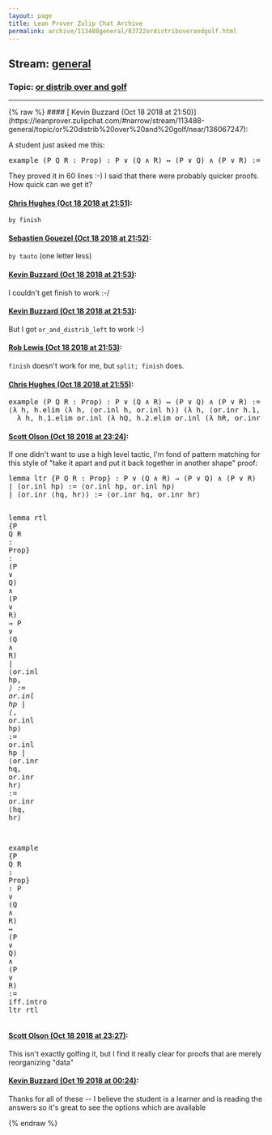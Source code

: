```yaml
---
layout: page
title: Lean Prover Zulip Chat Archive 
permalink: archive/113488general/83722ordistriboverandgolf.html
---
```


## Stream: [general](https://leanprover-community.github.io/archive/113488general/index.html)
### Topic: [or distrib over and golf](https://leanprover-community.github.io/archive/113488general/83722ordistriboverandgolf.html)

---

<base href="https://leanprover.zulipchat.com">
{% raw %}
#### [ Kevin Buzzard (Oct 18 2018 at 21:50)](https://leanprover.zulipchat.com/#narrow/stream/113488-general/topic/or%20distrib%20over%20and%20golf/near/136067247):
<p>A student just asked me this:</p>
<div class="codehilite"><pre><span></span><span class="kn">example</span> <span class="o">(</span><span class="n">P</span> <span class="n">Q</span> <span class="n">R</span> <span class="o">:</span> <span class="kt">Prop</span><span class="o">)</span> <span class="o">:</span> <span class="n">P</span> <span class="bp">∨</span> <span class="o">(</span><span class="n">Q</span> <span class="bp">∧</span> <span class="n">R</span><span class="o">)</span> <span class="bp">↔</span> <span class="o">(</span><span class="n">P</span> <span class="bp">∨</span> <span class="n">Q</span><span class="o">)</span> <span class="bp">∧</span> <span class="o">(</span><span class="n">P</span> <span class="bp">∨</span> <span class="n">R</span><span class="o">)</span> <span class="o">:=</span> <span class="n">sorry</span>
</pre></div>


<p>They proved it in 60 lines :-) I said that there were probably quicker proofs. How quick can we get it?</p>

#### [ Chris Hughes (Oct 18 2018 at 21:51)](https://leanprover.zulipchat.com/#narrow/stream/113488-general/topic/or%20distrib%20over%20and%20golf/near/136067269):
<p><code>by finish</code></p>

#### [ Sebastien Gouezel (Oct 18 2018 at 21:52)](https://leanprover.zulipchat.com/#narrow/stream/113488-general/topic/or%20distrib%20over%20and%20golf/near/136067327):
<p><code>by tauto</code> (one letter less)</p>

#### [ Kevin Buzzard (Oct 18 2018 at 21:53)](https://leanprover.zulipchat.com/#narrow/stream/113488-general/topic/or%20distrib%20over%20and%20golf/near/136067345):
<p>I couldn't get finish to work :-/</p>

#### [ Kevin Buzzard (Oct 18 2018 at 21:53)](https://leanprover.zulipchat.com/#narrow/stream/113488-general/topic/or%20distrib%20over%20and%20golf/near/136067349):
<p>But I got <code>or_and_distrib_left</code> to work :-)</p>

#### [ Rob Lewis (Oct 18 2018 at 21:53)](https://leanprover.zulipchat.com/#narrow/stream/113488-general/topic/or%20distrib%20over%20and%20golf/near/136067355):
<p><code>finish</code> doesn't work for me, but <code>split; finish</code> does.</p>

#### [ Chris Hughes (Oct 18 2018 at 21:55)](https://leanprover.zulipchat.com/#narrow/stream/113488-general/topic/or%20distrib%20over%20and%20golf/near/136067468):
<div class="codehilite"><pre><span></span><span class="kn">example</span> <span class="o">(</span><span class="n">P</span> <span class="n">Q</span> <span class="n">R</span> <span class="o">:</span> <span class="kt">Prop</span><span class="o">)</span> <span class="o">:</span> <span class="n">P</span> <span class="bp">∨</span> <span class="o">(</span><span class="n">Q</span> <span class="bp">∧</span> <span class="n">R</span><span class="o">)</span> <span class="bp">↔</span> <span class="o">(</span><span class="n">P</span> <span class="bp">∨</span> <span class="n">Q</span><span class="o">)</span> <span class="bp">∧</span> <span class="o">(</span><span class="n">P</span> <span class="bp">∨</span> <span class="n">R</span><span class="o">)</span> <span class="o">:=</span>
<span class="bp">⟨λ</span> <span class="n">h</span><span class="o">,</span> <span class="n">h</span><span class="bp">.</span><span class="n">elim</span> <span class="o">(</span><span class="bp">λ</span> <span class="n">h</span><span class="o">,</span> <span class="bp">⟨</span><span class="n">or</span><span class="bp">.</span><span class="n">inl</span> <span class="n">h</span><span class="o">,</span> <span class="n">or</span><span class="bp">.</span><span class="n">inl</span> <span class="n">h</span><span class="bp">⟩</span><span class="o">)</span> <span class="o">(</span><span class="bp">λ</span> <span class="n">h</span><span class="o">,</span> <span class="bp">⟨</span><span class="n">or</span><span class="bp">.</span><span class="n">inr</span> <span class="n">h</span><span class="bp">.</span><span class="mi">1</span><span class="o">,</span> <span class="n">or</span><span class="bp">.</span><span class="n">inr</span> <span class="n">h</span><span class="bp">.</span><span class="mi">2</span><span class="bp">⟩</span><span class="o">),</span>
  <span class="bp">λ</span> <span class="n">h</span><span class="o">,</span> <span class="n">h</span><span class="bp">.</span><span class="mi">1</span><span class="bp">.</span><span class="n">elim</span> <span class="n">or</span><span class="bp">.</span><span class="n">inl</span> <span class="o">(</span><span class="bp">λ</span> <span class="n">hQ</span><span class="o">,</span> <span class="n">h</span><span class="bp">.</span><span class="mi">2</span><span class="bp">.</span><span class="n">elim</span> <span class="n">or</span><span class="bp">.</span><span class="n">inl</span> <span class="o">(</span><span class="bp">λ</span> <span class="n">hR</span><span class="o">,</span> <span class="n">or</span><span class="bp">.</span><span class="n">inr</span> <span class="bp">⟨</span><span class="n">hQ</span><span class="o">,</span> <span class="n">hR</span><span class="bp">⟩</span><span class="o">))</span>
</pre></div>

#### [ Scott Olson (Oct 18 2018 at 23:24)](https://leanprover.zulipchat.com/#narrow/stream/113488-general/topic/or%20distrib%20over%20and%20golf/near/136072685):
<p>If one didn't want to use a high level tactic, I'm fond of pattern matching for this style of "take it apart and put it back together in another shape" proof:</p>
<div class="codehilite"><pre><span></span><span class="kn">lemma</span> <span class="n">ltr</span> <span class="o">{</span><span class="n">P</span> <span class="n">Q</span> <span class="n">R</span> <span class="o">:</span> <span class="kt">Prop</span><span class="o">}</span> <span class="o">:</span> <span class="n">P</span> <span class="bp">∨</span> <span class="o">(</span><span class="n">Q</span> <span class="bp">∧</span> <span class="n">R</span><span class="o">)</span> <span class="bp">→</span> <span class="o">(</span><span class="n">P</span> <span class="bp">∨</span> <span class="n">Q</span><span class="o">)</span> <span class="bp">∧</span> <span class="o">(</span><span class="n">P</span> <span class="bp">∨</span> <span class="n">R</span><span class="o">)</span>
<span class="bp">|</span> <span class="o">(</span><span class="n">or</span><span class="bp">.</span><span class="n">inl</span> <span class="n">hp</span><span class="o">)</span> <span class="o">:=</span> <span class="bp">⟨</span><span class="n">or</span><span class="bp">.</span><span class="n">inl</span> <span class="n">hp</span><span class="o">,</span> <span class="n">or</span><span class="bp">.</span><span class="n">inl</span> <span class="n">hp</span><span class="bp">⟩</span>
<span class="bp">|</span> <span class="o">(</span><span class="n">or</span><span class="bp">.</span><span class="n">inr</span> <span class="bp">⟨</span><span class="n">hq</span><span class="o">,</span> <span class="n">hr</span><span class="bp">⟩</span><span class="o">)</span> <span class="o">:=</span> <span class="bp">⟨</span><span class="n">or</span><span class="bp">.</span><span class="n">inr</span> <span class="n">hq</span><span class="o">,</span> <span class="n">or</span><span class="bp">.</span><span class="n">inr</span> <span class="n">hr</span><span class="bp">⟩</span>

<span class="kn">lemma</span> <span class="n">rtl</span> <span class="o">{</span><span class="n">P</span> <span class="n">Q</span> <span class="n">R</span> <span class="o">:</span> <span class="kt">Prop</span><span class="o">}</span> <span class="o">:</span> <span class="o">(</span><span class="n">P</span> <span class="bp">∨</span> <span class="n">Q</span><span class="o">)</span> <span class="bp">∧</span> <span class="o">(</span><span class="n">P</span> <span class="bp">∨</span> <span class="n">R</span><span class="o">)</span> <span class="bp">→</span> <span class="n">P</span> <span class="bp">∨</span> <span class="o">(</span><span class="n">Q</span> <span class="bp">∧</span> <span class="n">R</span><span class="o">)</span>
<span class="bp">|</span> <span class="bp">⟨</span><span class="n">or</span><span class="bp">.</span><span class="n">inl</span> <span class="n">hp</span><span class="o">,</span> <span class="bp">_⟩</span> <span class="o">:=</span> <span class="n">or</span><span class="bp">.</span><span class="n">inl</span> <span class="n">hp</span>
<span class="bp">|</span> <span class="bp">⟨_</span><span class="o">,</span> <span class="n">or</span><span class="bp">.</span><span class="n">inl</span> <span class="n">hp</span><span class="bp">⟩</span> <span class="o">:=</span> <span class="n">or</span><span class="bp">.</span><span class="n">inl</span> <span class="n">hp</span>
<span class="bp">|</span> <span class="bp">⟨</span><span class="n">or</span><span class="bp">.</span><span class="n">inr</span> <span class="n">hq</span><span class="o">,</span> <span class="n">or</span><span class="bp">.</span><span class="n">inr</span> <span class="n">hr</span><span class="bp">⟩</span> <span class="o">:=</span> <span class="n">or</span><span class="bp">.</span><span class="n">inr</span> <span class="bp">⟨</span><span class="n">hq</span><span class="o">,</span> <span class="n">hr</span><span class="bp">⟩</span>

<span class="kn">example</span> <span class="o">{</span><span class="n">P</span> <span class="n">Q</span> <span class="n">R</span> <span class="o">:</span> <span class="kt">Prop</span><span class="o">}</span> <span class="o">:</span> <span class="n">P</span> <span class="bp">∨</span> <span class="o">(</span><span class="n">Q</span> <span class="bp">∧</span> <span class="n">R</span><span class="o">)</span> <span class="bp">↔</span> <span class="o">(</span><span class="n">P</span> <span class="bp">∨</span> <span class="n">Q</span><span class="o">)</span> <span class="bp">∧</span> <span class="o">(</span><span class="n">P</span> <span class="bp">∨</span> <span class="n">R</span><span class="o">)</span> <span class="o">:=</span>
<span class="n">iff</span><span class="bp">.</span><span class="n">intro</span> <span class="n">ltr</span> <span class="n">rtl</span>
</pre></div>

#### [ Scott Olson (Oct 18 2018 at 23:27)](https://leanprover.zulipchat.com/#narrow/stream/113488-general/topic/or%20distrib%20over%20and%20golf/near/136072824):
<p>This isn't exactly golfing it, but I find it really clear for proofs that are merely reorganizing "data"</p>

#### [ Kevin Buzzard (Oct 19 2018 at 00:24)](https://leanprover.zulipchat.com/#narrow/stream/113488-general/topic/or%20distrib%20over%20and%20golf/near/136075871):
<p>Thanks for all of these -- I believe the student is a learner and is reading the answers so it's great to see the options which are available</p>


{% endraw %}
